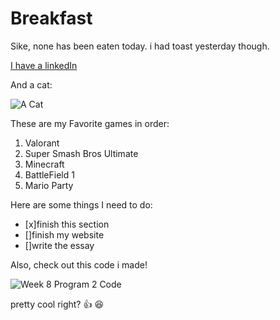 # Breakfast

Sike, none has been eaten today. i had toast yesterday though.

[I have a linkedIn](https://www.linkedin.com/in/jake-sharples-4a5960222/)

And a cat:

![A Cat](https://i.guim.co.uk/img/media/26392d05302e02f7bf4eb143bb84c8097d09144b/446_167_3683_2210/master/3683.jpg?width=1200&height=1200&quality=85&auto=format&fit=crop&s=49ed3252c0b2ffb49cf8b508892e452d)

These are my Favorite games in order:
1. Valorant
2. Super Smash Bros Ultimate
3. Minecraft
4. BattleField 1
5. Mario Party

Here are some things I need to do:
- [x]finish this section
- []finish my website
- []write the essay

Also, check out this code i made!

![Week 8 Program 2 Code](https://github.com/SharplesJ/GEC/blob/main/Week8_Program3/W8P3_Code.PNG)

pretty cool right? :+1: 😆
